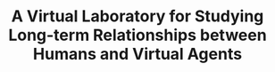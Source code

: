 ---
name: "A Virtual Laboratory For Studying Long Term Relationships"
title: "A Virtual Laboratory for Studying Long-term Relationships between Humans and Virtual Agents"
project: null
event: "Proceedings of Autonomous Agents and Multi-Agent Systems (AAMAS), Budapest, Hungary."
authors:
- name: "Bickmore, T."
- name: "Schulman, D."
year: 2009
resources:
- name: "AAMAS09"
  src: "AAMAS09.pdf"
external_url: null
draft: false
---